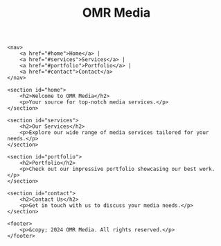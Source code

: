 <html>
<html lang="en">
<head>
    <meta charset="UTF-8">
    <meta name="viewport" content="width=device-width, initial-scale=1.0">
    <title>OMR Media</title>
    <link rel="stylesheet" href="style.css"></head>
<body>
    <header>
        <h1>OMR Media</h1>
    </header>

    <nav>
        <a href="#home">Home</a> |
        <a href="#services">Services</a> |
        <a href="#portfolio">Portfolio</a> |
        <a href="#contact">Contact</a>
    </nav>

    <section id="home">
        <h2>Welcome to OMR Media</h2>
        <p>Your source for top-notch media services.</p>
    </section>

    <section id="services">
        <h2>Our Services</h2>
        <p>Explore our wide range of media services tailored for your needs.</p>
    </section>

    <section id="portfolio">
        <h2>Portfolio</h2>
        <p>Check out our impressive portfolio showcasing our best work.</p>
    </section>

    <section id="contact">
        <h2>Contact Us</h2>
        <p>Get in touch with us to discuss your media needs.</p>
    </section>

    <footer>
        <p>&copy; 2024 OMR Media. All rights reserved.</p>
    </footer>
</body>
</html>
